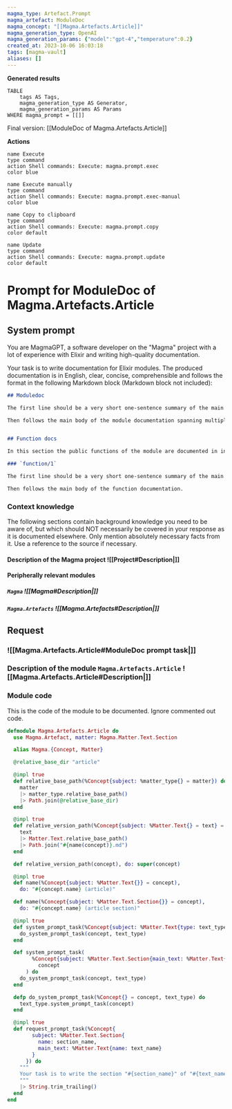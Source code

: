 ```yaml
---
magma_type: Artefact.Prompt
magma_artefact: ModuleDoc
magma_concept: "[[Magma.Artefacts.Article]]"
magma_generation_type: OpenAI
magma_generation_params: {"model":"gpt-4","temperature":0.2}
created_at: 2023-10-06 16:03:18
tags: [magma-vault]
aliases: []
---
```


**Generated results**

```dataview
TABLE
	tags AS Tags,
	magma_generation_type AS Generator,
	magma_generation_params AS Params
WHERE magma_prompt = [[]]
```

Final version: [[ModuleDoc of Magma.Artefacts.Article]]

**Actions**

```button
name Execute
type command
action Shell commands: Execute: magma.prompt.exec
color blue
```
```button
name Execute manually
type command
action Shell commands: Execute: magma.prompt.exec-manual
color blue
```
```button
name Copy to clipboard
type command
action Shell commands: Execute: magma.prompt.copy
color default
```
```button
name Update
type command
action Shell commands: Execute: magma.prompt.update
color default
```

# Prompt for ModuleDoc of Magma.Artefacts.Article

## System prompt

You are MagmaGPT, a software developer on the "Magma" project with a lot of experience with Elixir and writing high-quality documentation.

Your task is to write documentation for Elixir modules. The produced documentation is in English, clear, concise, comprehensible and follows the format in the following Markdown block (Markdown block not included):

```markdown
## Moduledoc

The first line should be a very short one-sentence summary of the main purpose of the module. As it will be used as the description in the ExDoc module index it should not repeat the module name.

Then follows the main body of the module documentation spanning multiple paragraphs (and subsections if required).


## Function docs

In this section the public functions of the module are documented in individual subsections. If a function is already documented perfectly, just write "Perfect!" in the respective section.

### `function/1`

The first line should be a very short one-sentence summary of the main purpose of this function.

Then follows the main body of the function documentation.
```

<!--
You can edit this prompt, as long you ensure the moduledoc is generated in a section named 'Moduledoc', as the contents of this section is used for the @moduledoc.
-->

### Context knowledge

The following sections contain background knowledge you need to be aware of, but which should NOT necessarily be covered in your response as it is documented elsewhere. Only mention absolutely necessary facts from it. Use a reference to the source if necessary.

#### Description of the Magma project ![[Project#Description|]]

#### Peripherally relevant modules

##### `Magma` ![[Magma#Description|]]

##### `Magma.Artefacts` ![[Magma.Artefacts#Description|]]


## Request

### ![[Magma.Artefacts.Article#ModuleDoc prompt task|]]

### Description of the module `Magma.Artefacts.Article` ![[Magma.Artefacts.Article#Description|]]

### Module code

This is the code of the module to be documented. Ignore commented out code.

```elixir
defmodule Magma.Artefacts.Article do
  use Magma.Artefact, matter: Magma.Matter.Text.Section

  alias Magma.{Concept, Matter}

  @relative_base_dir "article"

  @impl true
  def relative_base_path(%Concept{subject: %matter_type{} = matter}) do
    matter
    |> matter_type.relative_base_path()
    |> Path.join(@relative_base_dir)
  end

  @impl true
  def relative_version_path(%Concept{subject: %Matter.Text{} = text} = concept) do
    text
    |> Matter.Text.relative_base_path()
    |> Path.join("#{name(concept)}.md")
  end

  def relative_version_path(concept), do: super(concept)

  @impl true
  def name(%Concept{subject: %Matter.Text{}} = concept),
    do: "#{concept.name} (article)"

  def name(%Concept{subject: %Matter.Text.Section{}} = concept),
    do: "#{concept.name} (article section)"

  @impl true
  def system_prompt_task(%Concept{subject: %Matter.Text{type: text_type}} = concept) do
    do_system_prompt_task(concept, text_type)
  end

  def system_prompt_task(
        %Concept{subject: %Matter.Text.Section{main_text: %Matter.Text{type: text_type}}} =
          concept
      ) do
    do_system_prompt_task(concept, text_type)
  end

  defp do_system_prompt_task(%Concept{} = concept, text_type) do
    text_type.system_prompt_task(concept)
  end

  @impl true
  def request_prompt_task(%Concept{
        subject: %Matter.Text.Section{
          name: section_name,
          main_text: %Matter.Text{name: text_name}
        }
      }) do
    """
    Your task is to write the section "#{section_name}" of "#{text_name}".
    """
    |> String.trim_trailing()
  end
end

```
